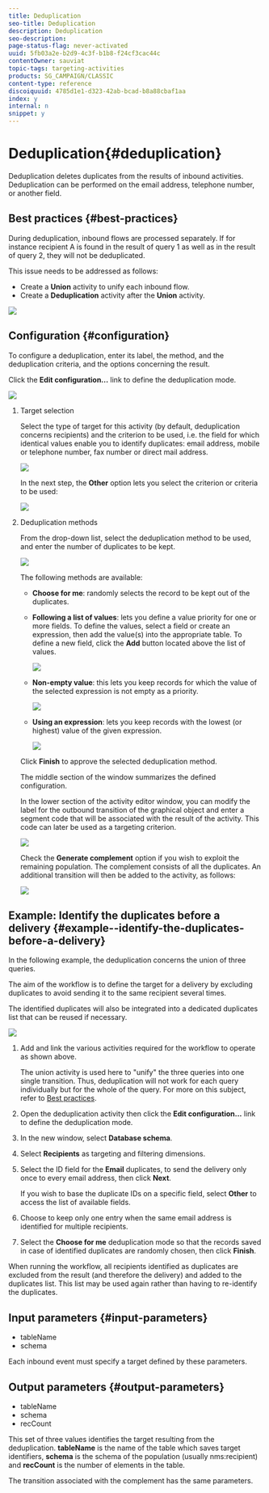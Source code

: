```yaml
---
title: Deduplication
seo-title: Deduplication
description: Deduplication
seo-description: 
page-status-flag: never-activated
uuid: 5fb03a2e-b2d9-4c3f-b1b8-f24cf3cac44c
contentOwner: sauviat
topic-tags: targeting-activities
products: SG_CAMPAIGN/CLASSIC
content-type: reference
discoiquuid: 4785d1e1-d323-42ab-bcad-b8a88cbaf1aa
index: y
internal: n
snippet: y
---
```


# Deduplication{#deduplication}

Deduplication deletes duplicates from the results of inbound activities. Deduplication can be performed on the email address, telephone number, or another field.

## Best practices {#best-practices}

During deduplication, inbound flows are processed separately. If for instance recipient A is found in the result of query 1 as well as in the result of query 2, they will not be deduplicated.

This issue needs to be addressed as follows:

* Create a **Union** activity to unify each inbound flow.
* Create a **Deduplication** activity after the **Union** activity.

![](assets/dedup_bonnepratique.png)

## Configuration {#configuration}

To configure a deduplication, enter its label, the method, and the deduplication criteria, and the options concerning the result.

Click the **Edit configuration...** link to define the deduplication mode.

![](assets/s_user_segmentation_dedup_param.png)

1. Target selection

   Select the type of target for this activity (by default, deduplication concerns recipients) and the criterion to be used, i.e. the field for which identical values enable you to identify duplicates: email address, mobile or telephone number, fax number or direct mail address. 

   ![](assets/s_user_segmentation_dedup_param2.png)

   In the next step, the **Other** option lets you select the criterion or criteria to be used:

   ![](assets/s_user_segmentation_dedup_param3.png)

1. Deduplication methods

   From the drop-down list, select the deduplication method to be used, and enter the number of duplicates to be kept.

   ![](assets/s_user_segmentation_dedup_param4.png)

   The following methods are available:

    * **Choose for me**: randomly selects the record to be kept out of the duplicates.
    * **Following a list of values**: lets you define a value priority for one or more fields. To define the values, select a field or create an expression, then add the value(s) into the appropriate table. To define a new field, click the **Add** button located above the list of values.
    
      ![](assets/s_user_segmentation_dedup_param5.png)

    * **Non-empty value**: this lets you keep records for which the value of the selected expression is not empty as a priority.
    
      ![](assets/s_user_segmentation_dedup_param6.png)

    * **Using an expression**: lets you keep records with the lowest (or highest) value of the given expression. 
    
      ![](assets/s_user_segmentation_dedup_param7.png)

   Click **Finish** to approve the selected deduplication method.

   The middle section of the window summarizes the defined configuration.

   In the lower section of the activity editor window, you can modify the label for the outbound transition of the graphical object and enter a segment code that will be associated with the result of the activity. This code can later be used as a targeting criterion.

   ![](assets/s_user_segmentation_dedup_param8.png)

   Check the **Generate complement** option if you wish to exploit the remaining population. The complement consists of all the duplicates. An additional transition will then be added to the activity, as follows:

   ![](assets/s_user_segmentation_dedup_param9.png)

## Example: Identify the duplicates before a delivery {#example--identify-the-duplicates-before-a-delivery}

In the following example, the deduplication concerns the union of three queries.

The aim of the workflow is to define the target for a delivery by excluding duplicates to avoid sending it to the same recipient several times.

The identified duplicates will also be integrated into a dedicated duplicates list that can be reused if necessary.

![](assets/deduplication_example.png)

1. Add and link the various activities required for the workflow to operate as shown above.

   The union activity is used here to "unify" the three queries into one single transition. Thus, deduplication will not work for each query individually but for the whole of the query. For more on this subject, refer to [Best practices](../../workflow/using/deduplication.md#best-practices).

1. Open the deduplication activity then click the **Edit configuration...** link to define the deduplication mode.
1. In the new window, select **Database schema**.
1. Select **Recipients** as targeting and filtering dimensions.
1. Select the ID field for the **Email** duplicates, to send the delivery only once to every email address, then click **Next**.

   If you wish to base the duplicate IDs on a specific field, select **Other** to access the list of available fields.

1. Choose to keep only one entry when the same email address is identified for multiple recipients.
1. Select the **Choose for me** deduplication mode so that the records saved in case of identified duplicates are randomly chosen, then click **Finish**.

When running the workflow, all recipients identified as duplicates are excluded from the result (and therefore the delivery) and added to the duplicates list. This list may be used again rather than having to re-identify the duplicates.

## Input parameters {#input-parameters}

* tableName
* schema

Each inbound event must specify a target defined by these parameters.

## Output parameters {#output-parameters}

* tableName
* schema
* recCount

This set of three values identifies the target resulting from the deduplication. **tableName** is the name of the table which saves target identifiers, **schema** is the schema of the population (usually nms:recipient) and **recCount** is the number of elements in the table.

The transition associated with the complement has the same parameters.
